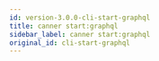 ```yaml
---
id: version-3.0.0-cli-start-graphql
title: canner start:graphql
sidebar_label: canner start:graphql
original_id: cli-start-graphql
---
```



